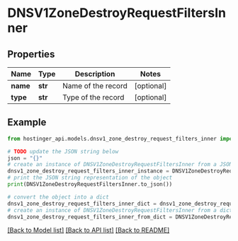 # DNSV1ZoneDestroyRequestFiltersInner


## Properties

Name | Type | Description | Notes
------------ | ------------- | ------------- | -------------
**name** | **str** | Name of the record | [optional] 
**type** | **str** | Type of the record | [optional] 

## Example

```python
from hostinger_api.models.dnsv1_zone_destroy_request_filters_inner import DNSV1ZoneDestroyRequestFiltersInner

# TODO update the JSON string below
json = "{}"
# create an instance of DNSV1ZoneDestroyRequestFiltersInner from a JSON string
dnsv1_zone_destroy_request_filters_inner_instance = DNSV1ZoneDestroyRequestFiltersInner.from_json(json)
# print the JSON string representation of the object
print(DNSV1ZoneDestroyRequestFiltersInner.to_json())

# convert the object into a dict
dnsv1_zone_destroy_request_filters_inner_dict = dnsv1_zone_destroy_request_filters_inner_instance.to_dict()
# create an instance of DNSV1ZoneDestroyRequestFiltersInner from a dict
dnsv1_zone_destroy_request_filters_inner_from_dict = DNSV1ZoneDestroyRequestFiltersInner.from_dict(dnsv1_zone_destroy_request_filters_inner_dict)
```
[[Back to Model list]](../README.md#documentation-for-models) [[Back to API list]](../README.md#documentation-for-api-endpoints) [[Back to README]](../README.md)


